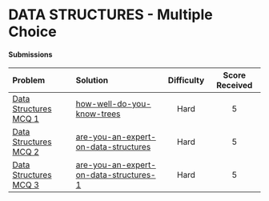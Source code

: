 # DATA STRUCTURES - Multiple Choice

#### Submissions
| Problem | Solution | Difficulty | Score Received |
| :--- | :--- | :---: | :---: |
| [Data Structures MCQ 1](https://www.hackerrank.com/challenges/how-well-do-you-know-trees) | [how-well-do-you-know-trees](how-well-do-you-know-trees/solution.txt) | Hard | 5 |
| [Data Structures MCQ 2](https://www.hackerrank.com/challenges/are-you-an-expert-on-data-structures) | [are-you-an-expert-on-data-structures](are-you-an-expert-on-data-structures/solution.txt) | Hard | 5 |
| [Data Structures MCQ 3](https://www.hackerrank.com/challenges/are-you-an-expert-on-data-structures-1) | [are-you-an-expert-on-data-structures-1](are-you-an-expert-on-data-structures-1/solution.txt) | Hard | 5 |
